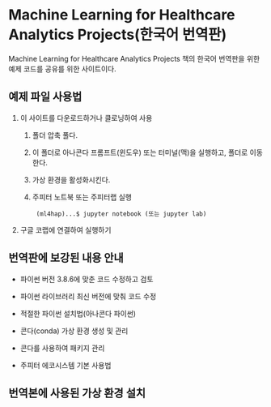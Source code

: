 # Machine Learning for Healthcare Analytics Projects(한국어 번역판)

Machine Learning for Healthcare Analytics Projects 책의 한국어 번역판을 위한 예제 코드를 공유를 위한 사이트이다.

## 예제 파일 사용법

1. 이 사이트를 다운로드하거나 클로닝하여 사용 

	1. 폴더 압축 풀다.
	2. 이 폴더로 아나콘다 프롬프트(윈도우) 또는 터미널(맥)을 실행하고, 폴더로 이동한다.
	3. 가상 환경을 활성화시킨다. 
	4. 주피터 노트북 또는 주피터랩 실행
	
	        (ml4hap)...$ jupyter notebook (또는 jupyter lab)

2. 구글 코랩에 연결하여 실행하기 

## 번역판에 보강된 내용 안내 

- 파이썬 버전 3.8.6에 맞춘 코드 수정하고 검토 

- 파이썬 라이브러리 최신 버전에 맞춰 코드 수정 

- 적절한 파이썬 설치법(아나콘다 파이썬)

- 콘다(conda) 가상 환경 생성 및 관리 
  
- 콘다를 사용하여 패키지 관리 

- 주피터 에코시스템 기본 사용법 

## 번역본에 사용된 가상 환경 설치 

